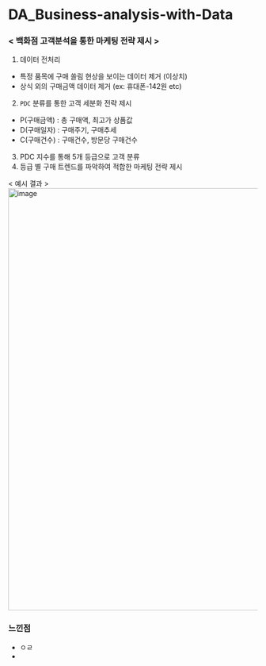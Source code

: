 # DA_Business-analysis-with-Data

### < 백화점 고객분석을 통한 마케팅 전략 제시 >

1. 데이터 전처리
  * 특정 품목에 구매 쏠림 현상을 보이는 데이터 제거 (이상치)
  * 상식 외의 구매금액 데이터 제거 (ex: 휴대폰-142원 etc)
2. `PDC` 분류를 통한 고객 세분화 전략 제시
  * P(구매금액) : 총 구매액, 최고가 상품값 
  * D(구매일자) : 구매주기, 구매추세
  * C(구매건수) : 구매건수, 방문당 구매건수
3. PDC 지수를 통해 5개 등급으로 고객 분류
4. 등급 별 구매 트렌드를 파악하여 적합한 마케팅 전략 제시

< 예시 결과 >
<img width="851" alt="image" src="https://user-images.githubusercontent.com/87609200/215305848-cc8ef3f7-161e-4607-99cb-5b83df5d947d.png">



### 느낀점
* ㅇㄹ
* 
